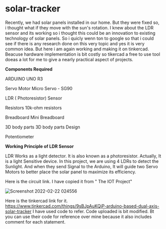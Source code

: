 # solar-tracker


Recently, we had solar panels installed in our home. But they were fixed so, i thought what if they move with the sun's rotation. I knew about the LDR sensor and its working so i thought this could be an innovation to existing technology of solar panels. So i quicly wenn ton to google so that i could see if there is any research done on this very topic and yes it is very common idea. But here i am again working and making it on tinkercad. Beacuse hardware implementation is bit costly so tikercad a free to use tool doeas a lot for me to give a nearly practical aspect of projects.



**Components Required**

ARDUINO UNO R3	

Servo Motor	Micro Servo - SG90	

LDR	 ( Photoresistor) Sensor	

Resistors	10k-ohm resistors

Breadboard	Mini Breadboard	

3D body parts	3D body parts Design	

Potentiometer




**Working Principle of LDR Sensor**

LDR Works as a light detector. It is also known as a photoresistor. Actually, It is a light Sensitive device. In this project, we are using 4 LDRs to detect the Sunlight. And when they send Signal to the Arduino, It will guide two Servo Motors to better place the solar panel to maximize its efficiency.

Here is the circuit link. I have copied it from " The IOT Project"

![Screenshot 2022-02-22 024556](https://user-images.githubusercontent.com/96690206/155027433-0477f445-4ed4-4868-a687-118914784d16.png)



Here is the tinkercad link for it. https://www.tinkercad.com/things/9sBJpAuKQjP-arduino-based-dual-axis-solar-tracker
I have used code to refer. 
Code uploaded is bit modified. Bt you can use their code for reference over mine because it also includes comment for each statement.
